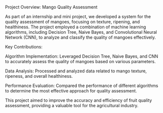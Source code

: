 Project Overview: Mango Quality Assessment

As part of an internship and mini project, we developed a system for the quality assessment of mangoes, focusing on texture, ripening, and healthiness. The project employed a combination of machine learning algorithms, including Decision Tree, Naive Bayes, and Convolutional Neural Network (CNN), to analyze and classify the quality of mangoes effectively.

Key Contributions:

Algorithm Implementation: Leveraged Decision Tree, Naive Bayes, and CNN to accurately assess the quality of mangoes based on various parameters.

Data Analysis: Processed and analyzed data related to mango texture, ripeness, and overall healthiness.

Performance Evaluation: Compared the performance of different algorithms to determine the most effective approach for quality assessment.

This project aimed to improve the accuracy and efficiency of fruit quality assessment, providing a valuable tool for the agricultural industry.
